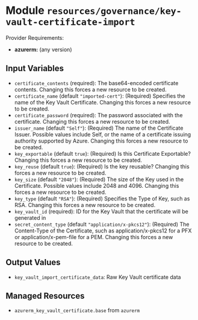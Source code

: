 
# Module `resources/governance/key-vault-certificate-import`

Provider Requirements:
* **azurerm:** (any version)

## Input Variables
* `certificate_contents` (required): The base64-encoded certificate contents. Changing this forces a new resource to be created.
* `certificate_name` (default `"imported-cert"`):  (Required) Specifies the name of the Key Vault Certificate. Changing this forces a new resource to be created.
* `certificate_password` (required): The password associated with the certificate. Changing this forces a new resource to be created.
* `issuer_name` (default `"Self"`): (Required) The name of the Certificate Issuer. Possible values include Self, or the name of a certificate issuing authority supported by Azure. Changing this forces a new resource to be created.
* `key_exportable` (default `true`): (Required) Is this Certificate Exportable? Changing this forces a new resource to be created.
* `key_reuse` (default `true`): (Required) Is the key reusable? Changing this forces a new resource to be created.
* `key_size` (default `"2048"`): (Required) The size of the Key used in the Certificate. Possible values include 2048 and 4096. Changing this forces a new resource to be created.
* `key_type` (default `"RSA"`): (Required) Specifies the Type of Key, such as RSA. Changing this forces a new resource to be created.
* `key_vault_id` (required): ID for the Key Vault that the certificate will be generated in
* `secret_content_type` (default `"application/x-pkcs12"`): (Required) The Content-Type of the Certificate, such as application/x-pkcs12 for a PFX or application/x-pem-file for a PEM. Changing this forces a new resource to be created.

## Output Values
* `key_vault_import_certificate_data`: Raw Key Vault certificate data

## Managed Resources
* `azurerm_key_vault_certificate.base` from `azurerm`

